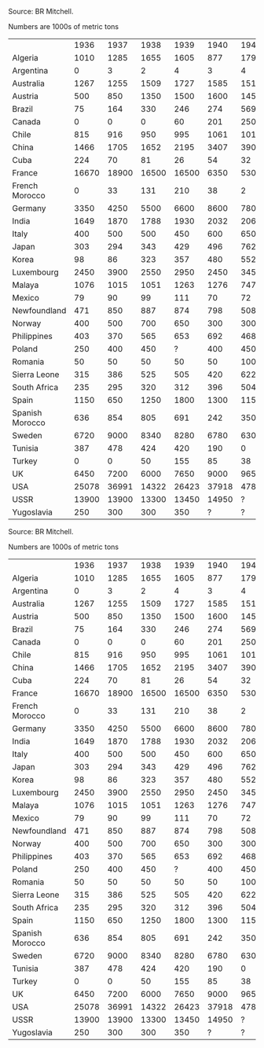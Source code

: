 Source: BR Mitchell.

Numbers are 1000s of metric tons

|                 |       |       |       |       |       |       |       |       |       |       |       |       |       |
|-----------------|-------|-------|-------|-------|-------|-------|-------|-------|-------|-------|-------|-------|-------|
|                 | 1936  | 1937  | 1938  | 1939  | 1940  | 1941  | 1942  | 1943  | 1944  | 1945  | 1946  | 1947  | 1948  |
| Algeria         | 1010  | 1285  | 1655  | 1605  | 877   | 179   | 180   | 94    | 413   | 628   | 912   | 851   | 1021  |
| Argentina       | 0     | 3     | 2     | 4     | 3     | 4     | 1     | 0     | 2     | 1     | 27    | 0     | 17    |
| Australia       | 1267  | 1255  | 1509  | 1727  | 1585  | 1514  | 1422  | 1473  | 1372  | 1026  | 1229  | 1445  | 1356  |
| Austria         | 500   | 850   | 1350  | 1500  | 1600  | 1450  | 1500  | 1600  | 1500  | 150   | 250   | 450   | 600   |
| Brazil          | 75    | 164   | 330   | 246   | 274   | 569   | 477   | 550   | 522   | 442   | 396   | 415   | 1069  |
| Canada          | 0     | 0     | 0     | 60    | 201   | 250   | 264   | 293   | 276   | 567   | 773   | 958   | 667   |
| Chile           | 815   | 916   | 950   | 995   | 1061  | 1011  | 245   | 3     | 11    | 173   | 738   | 1084  | 1681  |
| China           | 1466  | 1705  | 1652  | 2195  | 3407  | 3906  | 4726  | 5065  | 3793  | 223   | 147   | 71    | 75    |
| Cuba            | 224   | 70    | 81    | 26    | 54    | 32    | 56    | 29    | 8     | 0     | 0     | 22    | 13    |
| France          | 16670 | 18900 | 16500 | 16500 | 6350  | 5300  | 6400  | 8450  | 4700  | 3850  | 8100  | 19350 | 11500 |
| French Morocco  | 0     | 33    | 131   | 210   | 38    | 2     | 2     | 5     | 3     | 0     | 58    | 70    | 137   |
| Germany         | 3350  | 4250  | 5500  | 6600  | 8600  | 7800  | 6850  | 6300  | 5150  | ?     | 1950  | 2200  | 3850  |
| India           | 1649  | 1870  | 1788  | 1930  | 2032  | 2063  | 2083  | 1727  | 1524  | 1494  | 1565  | 1625  | 1483  |
| Italy           | 400   | 500   | 500   | 450   | 600   | 650   | 550   | 400   | 200   | 50    | 50    | 100   | 250   |
| Japan           | 303   | 294   | 343   | 429   | 496   | 762   | 1067  | 1403  | 1718  | 935   | 287   | 255   | 297   |
| Korea           | 98    | 86    | 323   | 357   | 480   | 552   | 769   | 958   | 1348  | 337   | ?     | ?     | ?     |
| Luxembourg      | 2450  | 3900  | 2550  | 2950  | 2450  | 3450  | 2550  | 2650  | 1450  | 700   | 1100  | 1000  | 1700  |
| Malaya          | 1076  | 1015  | 1051  | 1263  | 1276  | 747   | 59    | 32    | 7     | 9     | 0     | 1     | 0     |
| Mexico          | 79    | 90    | 99    | 111   | 70    | 72    | 103   | 138   | 187   | 175   | 171   | 226   | 227   |
| Newfoundland    | 471   | 850   | 887   | 874   | 798   | 508   | 630   | 284   | 244   | 511   | 648   | 763   | 789   |
| Norway          | 400   | 500   | 700   | 650   | 300   | 300   | 150   | 100   | 150   | 50    | 50    | 50    | 100   |
| Philippines     | 403   | 370   | 565   | 653   | 692   | 468   | 45    | 92    | 36    | 0     | 0     | 0     | 10    |
| Poland          | 250   | 400   | 450   | ?     | 400   | 450   | 400   | 350   | 350   | ?     | 200   | 250   | 350   |
| Romania         | 50    | 50    | 50    | 50    | 50    | 100   | 100   | 150   | 100   | 50    | 50    | 50    | 100   |
| Sierra Leone    | 315   | 386   | 525   | 505   | 420   | 622   | 380   | 339   | 277   | 504   | 495   | 512   | 567   |
| South Africa    | 235   | 295   | 320   | 312   | 396   | 504   | 432   | 449   | 464   | 540   | 656   | 724   | 691   |
| Spain           | 1150  | 650   | 1250  | 1800  | 1300  | 1150  | 1100  | 1050  | 1100  | 850   | 1200  | 1200  | 1250  |
| Spanish Morocco | 636   | 854   | 805   | 691   | 242   | 350   | 344   | 346   | 438   | 472   | 483   | 533   | 543   |
| Sweden          | 6720  | 9000  | 8340  | 8280  | 6780  | 6300  | 5820  | 6480  | 4380  | 2340  | 4140  | 5340  | 7980  |
| Tunisia         | 387   | 478   | 424   | 420   | 190   | 0     | 15    | 15    | 50    | 69    | 96    | 203   | 380   |
| Turkey          | 0     | 0     | 50    | 155   | 85    | 38    | 12    | 59    | 59    | 82    | 73    | 95    | 121   |
| UK              | 6450  | 7200  | 6000  | 7650  | 9000  | 9650  | 10100 | 9400  | 7850  | 7200  | 6200  | 5650  | 6650  |
| USA             | 25078 | 36991 | 14322 | 26423 | 37918 | 47819 | 54767 | 52127 | 48653 | 45882 | 36154 | 47709 | 50891 |
| USSR            | 13900 | 13900 | 13300 | 13450 | 14950 | ?     | ?     | ?     | ?     | 7950  | 9650  | 11650 | 14000 |
| Yugoslavia      | 250   | 300   | 300   | 350   | ?     | ?     | ?     | ?     | ?     | ?     | 200   | 350   | 450   |
Source: BR Mitchell.

Numbers are 1000s of metric tons

|                 |       |       |       |       |       |       |       |       |       |       |       |       |       |
|-----------------|-------|-------|-------|-------|-------|-------|-------|-------|-------|-------|-------|-------|-------|
|                 | 1936  | 1937  | 1938  | 1939  | 1940  | 1941  | 1942  | 1943  | 1944  | 1945  | 1946  | 1947  | 1948  |
| Algeria         | 1010  | 1285  | 1655  | 1605  | 877   | 179   | 180   | 94    | 413   | 628   | 912   | 851   | 1021  |
| Argentina       | 0     | 3     | 2     | 4     | 3     | 4     | 1     | 0     | 2     | 1     | 27    | 0     | 17    |
| Australia       | 1267  | 1255  | 1509  | 1727  | 1585  | 1514  | 1422  | 1473  | 1372  | 1026  | 1229  | 1445  | 1356  |
| Austria         | 500   | 850   | 1350  | 1500  | 1600  | 1450  | 1500  | 1600  | 1500  | 150   | 250   | 450   | 600   |
| Brazil          | 75    | 164   | 330   | 246   | 274   | 569   | 477   | 550   | 522   | 442   | 396   | 415   | 1069  |
| Canada          | 0     | 0     | 0     | 60    | 201   | 250   | 264   | 293   | 276   | 567   | 773   | 958   | 667   |
| Chile           | 815   | 916   | 950   | 995   | 1061  | 1011  | 245   | 3     | 11    | 173   | 738   | 1084  | 1681  |
| China           | 1466  | 1705  | 1652  | 2195  | 3407  | 3906  | 4726  | 5065  | 3793  | 223   | 147   | 71    | 75    |
| Cuba            | 224   | 70    | 81    | 26    | 54    | 32    | 56    | 29    | 8     | 0     | 0     | 22    | 13    |
| France          | 16670 | 18900 | 16500 | 16500 | 6350  | 5300  | 6400  | 8450  | 4700  | 3850  | 8100  | 19350 | 11500 |
| French Morocco  | 0     | 33    | 131   | 210   | 38    | 2     | 2     | 5     | 3     | 0     | 58    | 70    | 137   |
| Germany         | 3350  | 4250  | 5500  | 6600  | 8600  | 7800  | 6850  | 6300  | 5150  | ?     | 1950  | 2200  | 3850  |
| India           | 1649  | 1870  | 1788  | 1930  | 2032  | 2063  | 2083  | 1727  | 1524  | 1494  | 1565  | 1625  | 1483  |
| Italy           | 400   | 500   | 500   | 450   | 600   | 650   | 550   | 400   | 200   | 50    | 50    | 100   | 250   |
| Japan           | 303   | 294   | 343   | 429   | 496   | 762   | 1067  | 1403  | 1718  | 935   | 287   | 255   | 297   |
| Korea           | 98    | 86    | 323   | 357   | 480   | 552   | 769   | 958   | 1348  | 337   | ?     | ?     | ?     |
| Luxembourg      | 2450  | 3900  | 2550  | 2950  | 2450  | 3450  | 2550  | 2650  | 1450  | 700   | 1100  | 1000  | 1700  |
| Malaya          | 1076  | 1015  | 1051  | 1263  | 1276  | 747   | 59    | 32    | 7     | 9     | 0     | 1     | 0     |
| Mexico          | 79    | 90    | 99    | 111   | 70    | 72    | 103   | 138   | 187   | 175   | 171   | 226   | 227   |
| Newfoundland    | 471   | 850   | 887   | 874   | 798   | 508   | 630   | 284   | 244   | 511   | 648   | 763   | 789   |
| Norway          | 400   | 500   | 700   | 650   | 300   | 300   | 150   | 100   | 150   | 50    | 50    | 50    | 100   |
| Philippines     | 403   | 370   | 565   | 653   | 692   | 468   | 45    | 92    | 36    | 0     | 0     | 0     | 10    |
| Poland          | 250   | 400   | 450   | ?     | 400   | 450   | 400   | 350   | 350   | ?     | 200   | 250   | 350   |
| Romania         | 50    | 50    | 50    | 50    | 50    | 100   | 100   | 150   | 100   | 50    | 50    | 50    | 100   |
| Sierra Leone    | 315   | 386   | 525   | 505   | 420   | 622   | 380   | 339   | 277   | 504   | 495   | 512   | 567   |
| South Africa    | 235   | 295   | 320   | 312   | 396   | 504   | 432   | 449   | 464   | 540   | 656   | 724   | 691   |
| Spain           | 1150  | 650   | 1250  | 1800  | 1300  | 1150  | 1100  | 1050  | 1100  | 850   | 1200  | 1200  | 1250  |
| Spanish Morocco | 636   | 854   | 805   | 691   | 242   | 350   | 344   | 346   | 438   | 472   | 483   | 533   | 543   |
| Sweden          | 6720  | 9000  | 8340  | 8280  | 6780  | 6300  | 5820  | 6480  | 4380  | 2340  | 4140  | 5340  | 7980  |
| Tunisia         | 387   | 478   | 424   | 420   | 190   | 0     | 15    | 15    | 50    | 69    | 96    | 203   | 380   |
| Turkey          | 0     | 0     | 50    | 155   | 85    | 38    | 12    | 59    | 59    | 82    | 73    | 95    | 121   |
| UK              | 6450  | 7200  | 6000  | 7650  | 9000  | 9650  | 10100 | 9400  | 7850  | 7200  | 6200  | 5650  | 6650  |
| USA             | 25078 | 36991 | 14322 | 26423 | 37918 | 47819 | 54767 | 52127 | 48653 | 45882 | 36154 | 47709 | 50891 |
| USSR            | 13900 | 13900 | 13300 | 13450 | 14950 | ?     | ?     | ?     | ?     | 7950  | 9650  | 11650 | 14000 |
| Yugoslavia      | 250   | 300   | 300   | 350   | ?     | ?     | ?     | ?     | ?     | ?     | 200   | 350   | 450   |
